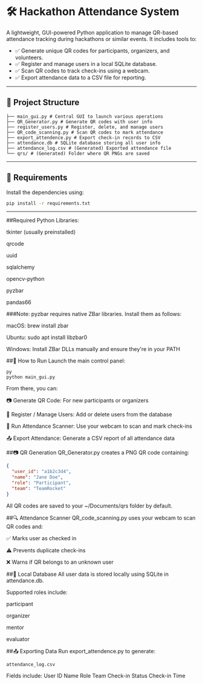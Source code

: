# 🛠️ Hackathon Attendance System

A lightweight, GUI-powered Python application to manage QR-based attendance tracking during hackathons or similar events. It includes tools to:

- ✅ Generate unique QR codes for participants, organizers, and volunteers.
- ✅ Register and manage users in a local SQLite database.
- ✅ Scan QR codes to track check-ins using a webcam.
- ✅ Export attendance data to a CSV file for reporting.

---

## 📁 Project Structure

```
├── main_gui.py # Central GUI to launch various operations
├── QR_Generator.py # Generate QR codes with user info
├── register_users.py # Register, delete, and manage users
├── QR_code_scanning.py # Scan QR codes to mark attendance
├── export_attendence.py # Export check-in records to CSV
├── attendance.db # SQLite database storing all user info
├── attendance_log.csv # (Generated) Exported attendance file
└── qrs/ # (Generated) Folder where QR PNGs are saved
```

---

## 🧰 Requirements

Install the dependencies using:

```bash
pip install -r requirements.txt
```
---
##Required Python Libraries:

tkinter (usually preinstalled)

qrcode

uuid

sqlalchemy

opencv-python

pyzbar

pandas66

###Note: pyzbar requires native ZBar libraries. Install them as follows:

macOS: brew install zbar

Ubuntu: sudo apt install libzbar0

Windows: Install ZBar DLLs manually and ensure they're in your PATH


##🚀 How to Run
Launch the main control panel:

```
py
python main_gui.py
```
From there, you can:

📷 Generate QR Code: For new participants or organizers

📝 Register / Manage Users: Add or delete users from the database

📡 Run Attendance Scanner: Use your webcam to scan and mark check-ins

📤 Export Attendance: Generate a CSV report of all attendance data


##📷 QR Generation
QR_Generator.py creates a PNG QR code containing:

```json
{
  "user_id": "a1b2c3d4",
  "name": "Jane Doe",
  "role": "Participant",
  "team": "TeamRocket"
}
```
All QR codes are saved to your ~/Documents/qrs folder by default.


##🔍 Attendance Scanner
QR_code_scanning.py uses your webcam to scan QR codes and:

✅ Marks user as checked in

⚠️ Prevents duplicate check-ins

❌ Warns if QR belongs to an unknown user

##🧠 Local Database
All user data is stored locally using SQLite in attendance.db.

Supported roles include:

participant

organizer

mentor

evaluator

##📤 Exporting Data
Run export_attendence.py to generate:

```csv
attendance_log.csv
```
Fields include:
User ID
Name
Role
Team
Check-in Status
Check-in Time
